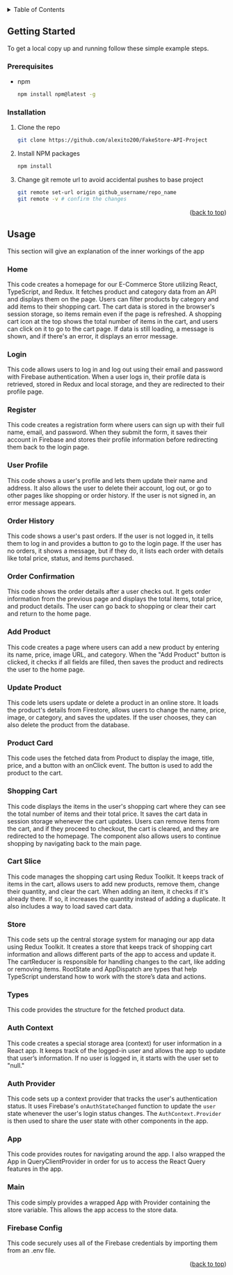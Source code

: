 <!-- TABLE OF CONTENTS -->
<details>
  <summary>Table of Contents</summary>
  <ol>
    <li>
      <a href="#getting-started">Getting Started</a>
      <ul>
        <li><a href="#prerequisites">Prerequisites</a></li>
        <li><a href="#installation">Installation</a></li>
      </ul>
    </li>
    <li>
      <a href="#usage">Usage</a>
      <ul>
        <li><a href="#home">Home</a></li>
        <li><a href="#login">Login</a></li>
        <li><a href="#register">Register</a></li>
        <li><a href="#user-profile">User Profile</a></li>
        <li><a href="#order-history">Order History</a></li>
        <li><a href="#order-confirmation">Order Confirmation</a></li>
        <li><a href="#add-product">Add Product</a></li>
        <li><a href="#update-product">Update Product</a></li>
        <li><a href="#product-card">Product Card</a></li>
        <li><a href="#shopping-cart">Shopping Cart</a></li>
        <li><a href="#cart-slice">Cart Slice</a></li>
        <li><a href="#store">Store</a></li>
        <li><a href="#types">Types</a></li>
        <li><a href="#auth-context">Auth Context</a></li>
        <li><a href="#auth-provider">Auth Provider</a></li>
        <li><a href="#app">App</a></li>
        <li><a href="#main">Main</a></li>
        <li><a href="#firebase-config">Firebase Config</a></li>
      </ul>
    </li>
</details>

<!-- GETTING STARTED -->
## Getting Started

To get a local copy up and running follow these simple example steps.

### Prerequisites

* npm
  ```sh
  npm install npm@latest -g
  ```

### Installation

1. Clone the repo
   ```sh
   git clone https://github.com/alexito200/FakeStore-API-Project
   ```
2. Install NPM packages
   ```sh
   npm install
   ```
3. Change git remote url to avoid accidental pushes to base project
   ```sh
   git remote set-url origin github_username/repo_name
   git remote -v # confirm the changes
   ```

<p align="right">(<a href="#readme-top">back to top</a>)</p>



<!-- USAGE EXAMPLES -->
## Usage

This section will give an explanation of the inner workings of the app
### Home
This code creates a homepage for our E-Commerce Store utilizing React, TypeScript, and Redux. It fetches product and category data from an API and displays them on the page. Users can
filter products by category and add items to their shopping cart. The cart data is stored in the browser's session storage, so items remain even if the page is refreshed. A shopping
cart icon at the top shows the total number of items in the cart, and users can click on it to go to the cart page. If data is still loading, a message is shown, and if there's an
error, it displays an error message.

### Login
This code allows users to log in and log out using their email and password with Firebase authentication. When a user logs in, their profile data is retrieved, stored in Redux and local storage, and they are redirected to their profile page.

### Register
This code creates a registration form where users can sign up with their full name, email, and password. When they submit the form, it saves their account in Firebase and stores their profile information before redirecting them back to the login page.

### User Profile
This code shows a user's profile and lets them update their name and address. It also allows the user to delete their account, log out, or go to other pages like shopping or order history. If the user is not signed in, an error message appears.

### Order History
This code shows a user's past orders. If the user is not logged in, it tells them to log in and provides a button to go to the login page. If the user has no orders, it shows a message, but if they do, it lists each order with details like total price, status, and items purchased.

### Order Confirmation
This code shows the order details after a user checks out. It gets order information from the previous page and displays the total items, total price, and product details. The user can go back to shopping or clear their cart and return to the home page.

### Add Product
This code creates a page where users can add a new product by entering its name, price, image URL, and category. When the "Add Product" button is clicked, it checks if all fields are filled, then saves the product and redirects the user to the home page.

### Update Product
This code lets users update or delete a product in an online store. It loads the product's details from Firestore, allows users to change the name, price, image, or category, and saves the updates. If the user chooses, they can also delete the product from the database.

### Product Card
This code uses the fetched data from Product to display the image, title, price, and a button with an onClick event. The button is used to add the product to the cart.

### Shopping Cart
This code displays the items in the user's shopping cart where they can see the total number of items and their total price. It saves the cart data in session storage whenever the cart
updates. Users can remove items from the cart, and if they proceed to checkout, the cart is cleared, and they are redirected to the homepage. The component also allows users to continue shopping by navigating back to the main page.
### Cart Slice
This code manages the shopping cart using Redux Toolkit. It keeps track of items in the cart, allows users to add new products, remove them, change their quantity, and
clear the cart. When adding an item, it checks if it's already there. If so, it increases the quantity instead of adding a duplicate. It also includes a way to load saved cart data.

### Store
This code sets up the central storage system for managing our app data using Redux Toolkit. It creates a store that keeps track of shopping cart information and allows different parts
of the app to access and update it. The cartReducer is responsible for handling changes to the cart, like adding or removing items. RootState and AppDispatch are types that help
TypeScript understand how to work with the store’s data and actions.

### Types
This code provides the structure for the fetched product data.

### Auth Context
This code creates a special storage area (context) for user information in a React app. It keeps track of the logged-in user and allows the app to update that user’s information. If no user is logged in, it starts with the user set to "null."

### Auth Provider
This code sets up a context provider that tracks the user's authentication status. It uses Firebase's `onAuthStateChanged` function to update the `user` state whenever the user's login status changes. The `AuthContext.Provider` is then used to share the user state with other components in the app.

### App
This code provides routes for navigating around the app. I also wrapped the App in QueryClientProvider in order for us to access the React Query features in the app.

### Main
This code simply provides a wrapped App with Provider containing the store variable. This allows the app access to the store data.

### Firebase Config
This code securely uses all of the Firebase credentials by importing them from an .env file.

<p align="right">(<a href="#readme-top">back to top</a>)</p>
